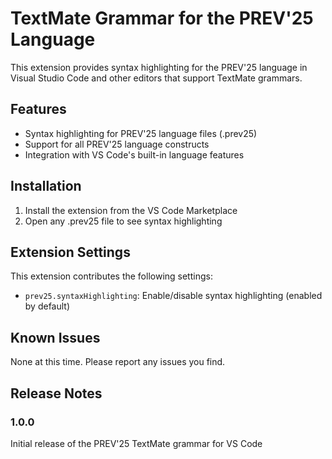 # TextMate Grammar for the PREV'25 Language

This extension provides syntax highlighting for the PREV'25 language in Visual Studio Code and other editors that support TextMate grammars.

## Features

- Syntax highlighting for PREV'25 language files (.prev25)
- Support for all PREV'25 language constructs
- Integration with VS Code's built-in language features

## Installation

1. Install the extension from the VS Code Marketplace
2. Open any .prev25 file to see syntax highlighting

## Extension Settings

This extension contributes the following settings:

* `prev25.syntaxHighlighting`: Enable/disable syntax highlighting (enabled by default)

## Known Issues

None at this time. Please report any issues you find.

## Release Notes

### 1.0.0

Initial release of the PREV'25 TextMate grammar for VS Code
